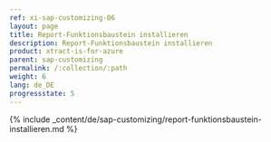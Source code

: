 ```yaml
---
ref: xi-sap-customizing-06
layout: page
title: Report-Funktionsbaustein installieren
description: Report-Funktionsbaustein installieren
product: xtract-is-for-azure
parent: sap-customizing
permalink: /:collection/:path
weight: 6
lang: de_DE
progressstate: 5
---
```


{% include _content/de/sap-customizing/report-funktionsbaustein-installieren.md  %}